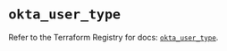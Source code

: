 # `okta_user_type`

Refer to the Terraform Registry for docs: [`okta_user_type`](https://registry.terraform.io/providers/okta/okta/4.14.0/docs/resources/user_type).
